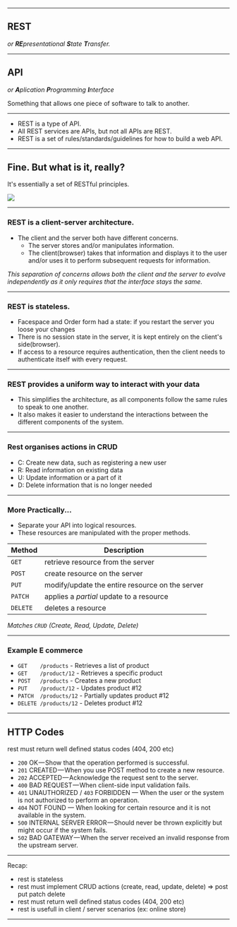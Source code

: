 
---

## REST

_or **RE**presentational **S**tate **T**ransfer._

---

## API

_or **A**plication **P**rogramming **I**nterface_

Something that allows one piece of software to talk to another.

---

- REST is a type of API.
- All REST services are APIs, but not all APIs are REST.
- REST is a set of rules/standards/guidelines for how to build a web API.


---

## Fine. But what is it, really?

It's essentially a set of RESTful principles.

<img src='https://media0.giphy.com/media/kc0kqKNFu7v35gPkwB/giphy.gif' />

---


### REST is a client-server architecture.

- The client and the server both have different concerns. 
    - The server stores and/or manipulates information.
    - The client(browser) takes that information and displays it to the user and/or uses it to perform subsequent requests for information.
    
_This separation of concerns allows both the client and the server to evolve independently as it only requires that the interface stays the same._

---

### REST is stateless.

- Facespace and Order form had a state: if you restart the server you loose your changes
- There is no session state in the server, it is kept entirely on the client's side(browser).
- If access to a resource requires authentication, then the client needs to authenticate itself with every request.

---

### REST provides a uniform way to interact with your data

- This simplifies the architecture, as all components follow the same rules to speak to one another.
- It also makes it easier to understand the interactions between the different components of the system.

---
### Rest organises actions in CRUD

- C: Create new data, such as registering a new user
- R: Read information on existing data
- U: Update information or a part of it
- D: Delete information that is no longer needed

---

### More Practically...

- Separate your API into logical resources.
- These resources are manipulated with the proper methods.

| Method   | Description |
| -------- | ----------- |
| `GET`    | retrieve resource from the server |
| `POST`   | create resource on the server |
| `PUT`    | modify/update the entire resource on the server |
| `PATCH`  | applies a _partial_ update to a resource |
| `DELETE` | deletes a resource |

_Matches `CRUD` (Create, Read, Update, Delete)_

---

### Example E commerce

- `GET    /products`     - Retrieves a list of product
- `GET    /product/12`  - Retrieves a specific product
- `POST   /products`     - Creates a new product
- `PUT    /product/12`  - Updates product #12
- `PATCH  /products/12`  - Partially updates product #12
- `DELETE /products/12`  - Deletes product #12


---

## HTTP Codes
rest must return well defined status codes (404, 200 etc)

- `200` OK — Show that the operation performed is successful.
- `201` CREATED — When you use POST method to create a new resource.
- `202` ACCEPTED — Acknowledge the request sent to the server.
- `400` BAD REQUEST — When client-side input validation fails.
- `401` UNAUTHORIZED / `403` FORBIDDEN — When the user or the system is not authorized to perform an operation.
- `404` NOT FOUND — When looking for certain resource and it is not available in the system.
- `500` INTERNAL SERVER ERROR — Should never be thrown explicitly but might occur if the system fails.
- `502` BAD GATEWAY — When the server received an invalid response from the upstream server.

---
Recap:

- rest is stateless
- rest must implement CRUD actions (create, read, update, delete) => post put patch delete
- rest must return well defined status codes (404, 200 etc)
- rest is usefull in client / server scenarios (ex: online store)
---
